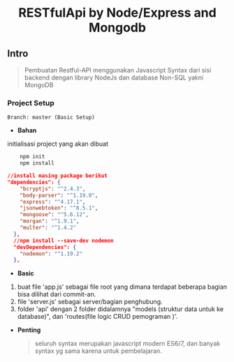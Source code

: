 <h1 align="center" >RESTfulApi by Node/Express and Mongodb</h1>

## Intro

> Pembuatan Restful-API menggunakan Javascript Syntax dari sisi backend dengan library NodeJs dan database Non-SQL yakni MongoDB

### Project Setup

```
Branch: master (Basic Setup)
```

- **Bahan**<br/>

initialisasi project yang akan dibuat

```sh
    npm init
    npm install
```

```json
//install masing package berikut
"dependencies": {
    "bcryptjs": "^2.4.3",
    "body-parser": "^1.19.0",
    "express": "^4.17.1",
    "jsonwebtoken": "^8.5.1",
    "mongoose": "^5.6.12",
    "morgan": "^1.9.1",
    "multer": "^1.4.2"
  },
  //npm install --save-dev nodemon
  "devDependencies": {
    "nodemon": "^1.19.2"
  },
```

- **Basic**<br/>

1. buat file 'app.js' sebagai file root yang dimana terdapat beberapa bagian bisa dilihat dari commit-an.
2. file 'server.js' sebagai server/bagian penghubung.
3. folder 'api' dengan 2 folder didalamnya "models (struktur data untuk ke database)", dan 'routes(file logic CRUD pemograman )'.

- **Penting**<br/>
  > seluruh syntax merupakan javascript modern ES6/7, dan banyak syntax yg sama karena untuk pembelajaran.
